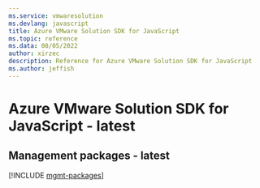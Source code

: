 ```yaml
---
ms.service: vmwaresolution
ms.devlang: javascript
title: Azure VMware Solution SDK for JavaScript
ms.topic: reference
ms.data: 08/05/2022
author: xirzec
description: Reference for Azure VMware Solution SDK for JavaScript
ms.author: jeffish
---
```

# Azure VMware Solution SDK for JavaScript - latest

## Management packages - latest
[!INCLUDE [mgmt-packages](vmware-solution-mgmt-index.md)]